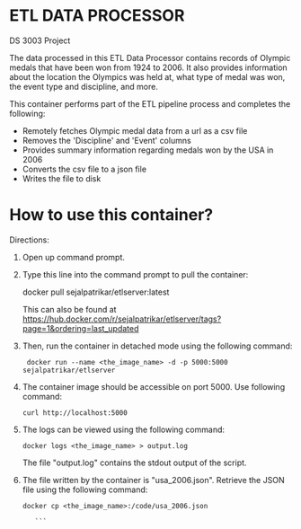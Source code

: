 # ETL DATA PROCESSOR
DS 3003 Project

The data processed in this ETL Data Processor contains records of Olympic medals that have been won from 1924 to 2006. It also provides information about the location the Olympics was held at, what type of medal was won, the event type and discipline, and more. 

This container performs part of the ETL pipeline process and completes the following: 
- Remotely fetches Olympic medal data from a url as a csv file
- Removes the 'Discipline' and 'Event' columns
- Provides summary information regarding medals won by the USA in 2006
- Converts the csv file to a json file
- Writes the file to disk

# How to use this container?

Directions: 

1. Open up command prompt. 
2. Type this line into the command prompt to pull the container:

	docker pull sejalpatrikar/etlserver:latest
	
   This can also be found at https://hub.docker.com/r/sejalpatrikar/etlserver/tags?page=1&ordering=last_updated

3. Then, run the container in detached mode using the following command:

        docker run --name <the_image_name> -d -p 5000:5000 sejalpatrikar/etlserver

4. The container image should be accessible on port 5000. Use following command: 
	```
	curl http://localhost:5000
	```
5. The logs can be viewed using the following command: 
	```
	docker logs <the_image_name> > output.log
	```
   The file "output.log" contains the stdout output of the script.
                
4. The file written by the container is "usa_2006.json".  Retrieve the JSON file using the following command:
	```
	docker cp <the_image_name>:/code/usa_2006.json
       
       ```

   
   
